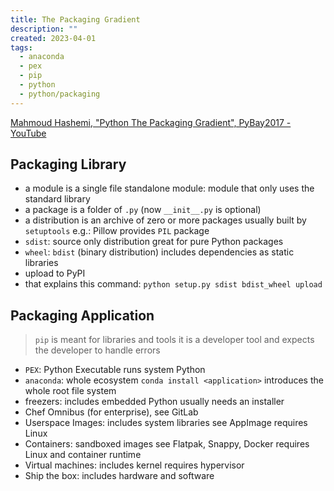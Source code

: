 ```yaml
---
title: The Packaging Gradient
description: ""
created: 2023-04-01
tags:
  - anaconda
  - pex
  - pip
  - python
  - python/packaging
---
```


[Mahmoud Hashemi, "Python The Packaging Gradient", PyBay2017 - YouTube](https://www.youtube.com/watch?v=iLVNWfPWAC8)

## Packaging Library

- a module is a single file
  standalone module: module that only uses the standard library
- a package is a folder of `.py` (now `__init__.py` is optional)
- a distribution is an archive of zero or more packages
  usually built by `setuptools`
  e.g.: Pillow provides `PIL` package
- `sdist`: source only distribution
  great for pure Python packages
- `wheel`: `bdist` (binary distribution)
  includes dependencies as static libraries
- upload to PyPI
- that explains this command:
  `python setup.py sdist bdist_wheel upload`

## Packaging Application

> `pip` is meant for libraries and tools
> it is a developer tool and expects the developer to handle errors

- `PEX`: Python Executable
  runs system Python
- `anaconda`: whole ecosystem
  `conda install <application>`
  introduces the whole root file system
- freezers: includes embedded Python
  usually needs an installer
- Chef Omnibus (for enterprise), see GitLab
- Userspace Images: includes system libraries
  see AppImage
  requires Linux
- Containers: sandboxed images
  see Flatpak, Snappy, Docker
  requires Linux and container runtime
- Virtual machines: includes kernel
  requires hypervisor
- Ship the box: includes hardware and software
